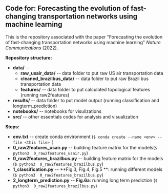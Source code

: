
## Code for: Forecasting the evolution of fast-changing transportation networks using machine learning <br/>

This is the repository associated with the paper "Forecasting the evolution of fast-changing transportation networks using machine learning" *Nature Communications* (2022).<br/>

**Repository structure:** <br/>

* **data/** -- 
    * **raw_usair_data/** -- data folder to put raw US air transportation data
    * **cleaned_brazilbus_data/** -- data folder to put raw Brazil bus transportation data
    * **features/** -- data folder to put calculated topological features (running raw2features)
* **results/** -- data folder to put model output (running classification and longterm_prediction)
* **notebooks/** -- notebooks for visulizations 
* **src/** -- other essentials codes for analysis and visualization


**Steps:** <br/>

* **env.txt** -- create conda environment (```$ conda create --name <env> --file <this file> ```)
* **0_raw2features_usair.py** -- building feature matrix for the models(```$ python3  0_raw2features_usair.py```)
* **0_raw2features_brazilbus.py** -- building feature matrix for the models (```$ python3  0_raw2features_brazilbus.py```)
* **1_classification.py** -- **Fig.3, Fig.4, Fig.5 **: running different models (```$ python3  0_raw2features_brazilbus.py```)
* **2_longterm_prediction.py** -- **Fig.6a**: running long term prediction  (```$ python3  0_raw2features_brazilbus.py```)
